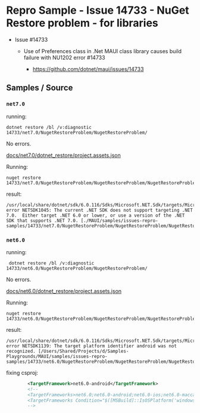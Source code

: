 # Repro Sample - Issue 14733 - NuGet Restore problem - for libraries

*   Issue #14733

    *   Use of Preferences class in .Net MAUI class library causes build failure with NU1202 error #14733

        *   https://github.com/dotnet/maui/issues/14733


## Samples / Source

### `net7.0`

running:

```
dotnet restore /bl /v:diagnostic 14733/net7.0/NugetRestoreProblem/NugetRestoreProblem/
```

No errors.

[docs/net7.0/dotnet_restore/project.assets.json](docs/net7.0/dotnet_restore/project.assets.json)

Running:

```
nuget restore 14733/net7.0/NugetRestoreProblem/NugetRestoreProblem/NugetRestoreProblem.csproj
```

result:

```
/usr/local/share/dotnet/sdk/6.0.116/Sdks/Microsoft.NET.Sdk/targets/Microsoft.NET.TargetFrameworkInference.targets(144,5): error NETSDK1045: The current .NET SDK does not support targeting .NET 7.0.  Either target .NET 6.0 or lower, or use a version of the .NET SDK that supports .NET 7.0. [./MAUI/samples/issues-repro-samples/14733/net7.0/NugetRestoreProblem/NugetRestoreProblem/NugetRestoreProblem.csproj]
```


### `net6.0`

running:

```
 dotnet restore /bl /v:diagnostic 14733/net6.0/NugetRestoreProblem/NugetRestoreProblem/
```

No errors.

[docs/net6.0/dotnet_restore/project.assets.json](docs/net6.0/dotnet_restore/project.assets.json)

Running:

```
nuget restore 14733/net6.0/NugetRestoreProblem/NugetRestoreProblem/NugetRestoreProblem.csproj
```

result:

```
/usr/local/share/dotnet/sdk/6.0.116/Sdks/Microsoft.NET.Sdk/targets/Microsoft.NET.TargetFrameworkInference.targets(112,5): error NETSDK1139: The target platform identifier android was not recognized. [/Users/Shared/Projects/d/Samples-Playgrounds/MAUI/samples/issues-repro-samples/14733/net6.0/NugetRestoreProblem/NugetRestoreProblem/NugetRestoreProblem.csproj]
```

fixing csproj:

```xml
		<TargetFramework>net6.0-android</TargetFramework>
        <!--
		<TargetFrameworks>net6.0;net6.0-android;net6.0-ios;net6.0-maccatalyst</TargetFrameworks>
		<TargetFrameworks Condition="$([MSBuild]::IsOSPlatform('windows'))">$(TargetFrameworks);net6.0-windows10.0.19041.0</TargetFrameworks>
        -->
```
